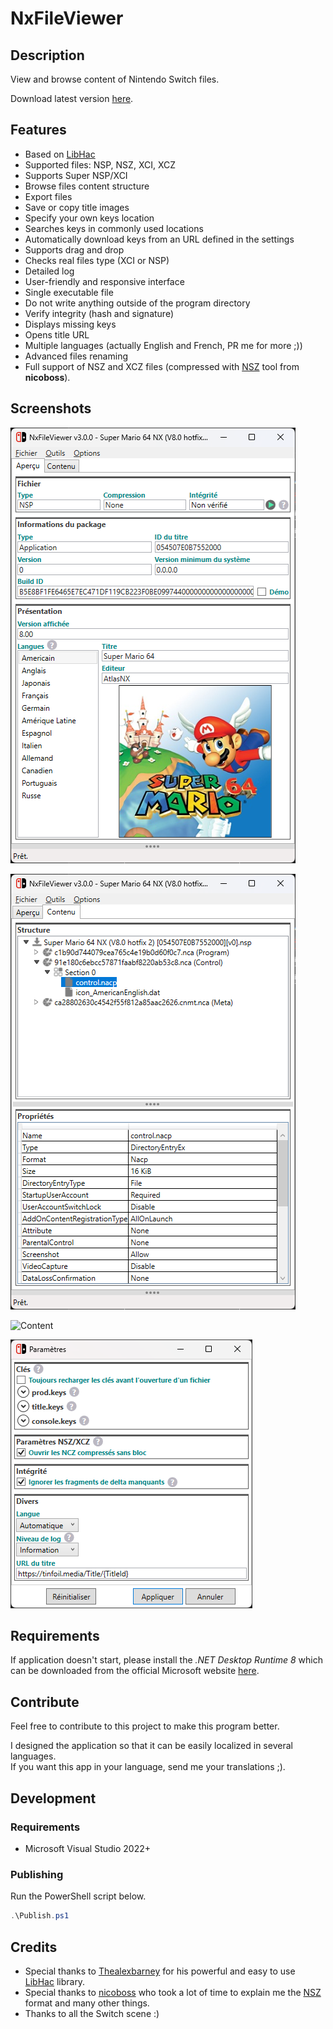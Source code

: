 # NxFileViewer

## Description

View and browse content of Nintendo Switch files.

Download latest version [here](https://github.com/Myster-Tee/NxFileViewer/releases).

## Features

- Based on [LibHac](https://github.com/Thealexbarney/LibHac)
- Supported files: NSP, NSZ, XCI, XCZ
- Supports Super NSP/XCI
- Browse files content structure
- Export files
- Save or copy title images
- Specify your own keys location
- Searches keys in commonly used locations
- Automatically download keys from an URL defined in the settings
- Supports drag and drop
- Checks real files type (XCI or NSP)
- Detailed log
- User-friendly and responsive interface
- Single executable file
- Do not write anything outside of the program directory
- Verify integrity (hash and signature)
- Displays missing keys
- Opens title URL
- Multiple languages (actually English and French, PR me for more ;))
- Advanced files renaming
- Full support of NSZ and XCZ files (compressed with [NSZ](https://github.com/nicoboss/nsz/) tool from **nicoboss**).

## Screenshots

![Overview](./screenshots/Overview.png)

![Content](./screenshots/Content.png)

![Content](./screenshots/Rename.png)

![Settings](./screenshots/Settings.png)

## Requirements

If application doesn't start, please install the *.NET Desktop Runtime 8* which can be downloaded from the official Microsoft website [here](https://dotnet.microsoft.com/download/dotnet/8.0).

## Contribute

Feel free to contribute to this project to make this program better.

I designed the application so that it can be easily localized in several languages.  
If you want this app in your language, send me your translations ;).

## Development

### Requirements

 - Microsoft Visual Studio 2022+

### Publishing

Run the PowerShell script below.

```PowerShell
.\Publish.ps1
```

## Credits

- Special thanks to [Thealexbarney](https://github.com/Thealexbarney) for his powerful and easy to use [LibHac](https://github.com/Thealexbarney/LibHac) library.
- Special thanks to [nicoboss](https://github.com/nicoboss/) who took a lot of time to explain me the [NSZ](https://github.com/nicoboss/nsz) format and many other things.
- Thanks to all the Switch scene :)
